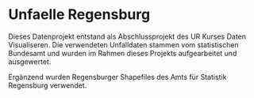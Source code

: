 # Unfaelle Regensburg

Dieses Datenprojekt entstand als Abschlussprojekt des UR Kurses Daten Visualiseren. Die verwendeten Unfalldaten stammen vom statistischen Bundesamt und wurden im Rahmen dieses Projekts aufgearbeitet und ausgewertet.

Ergänzend wurden Regensburger Shapefiles des Amts für Statistik Regensburg verwendet.
